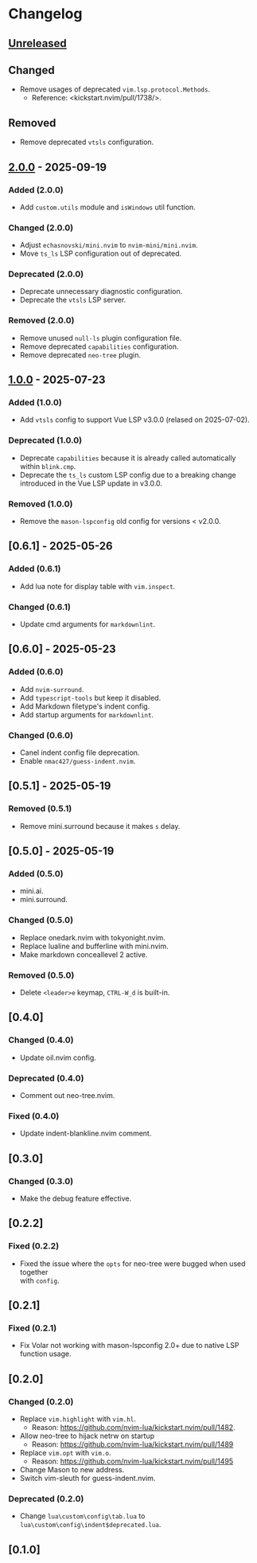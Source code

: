 # Changelog

## [Unreleased]

## Changed

- Remove usages of deprecated `vim.lsp.protocol.Methods`.
  - Reference: <kickstart.nvim/pull/1738/>.

## Removed

- Remove deprecated `vtsls` configuration.

## [2.0.0] - 2025-09-19

### Added (2.0.0)

- Add `custom.utils` module and `isWindows` util function.

### Changed (2.0.0)

- Adjust `echasnovski/mini.nvim` to `nvim-mini/mini.nvim`.
- Move `ts_ls` LSP configuration out of deprecated.

### Deprecated (2.0.0)

- Deprecate unnecessary diagnostic configuration.
- Deprecate the `vtsls` LSP server.

### Removed (2.0.0)

- Remove unused `null-ls` plugin configuration file.
- Remove deprecated `capabilities` configuration.
- Remove deprecated `neo-tree` plugin.

## [1.0.0] - 2025-07-23

### Added (1.0.0)

- Add `vtsls` config to support Vue LSP v3.0.0 (relased on 2025-07-02).

### Deprecated (1.0.0)

- Deprecate `capabilities` because it is already called automatically  
  within `blink.cmp`.
- Deprecate the `ts_ls` custom LSP config due to a breaking change  
  introduced in the Vue LSP update in v3.0.0.

### Removed (1.0.0)

- Remove the `mason-lspconfig` old config for versions < v2.0.0.

## [0.6.1] - 2025-05-26

### Added (0.6.1)

- Add lua note for display table with `vim.inspect`.

### Changed (0.6.1)

- Update cmd arguments for `markdownlint`.

## [0.6.0] - 2025-05-23

### Added (0.6.0)

- Add `nvim-surround`.
- Add `typescript-tools` but keep it disabled.
- Add Markdown filetype's indent config.
- Add startup arguments for `markdownlint`.

### Changed (0.6.0)

- Canel indent config file deprecation.
- Enable `nmac427/guess-indent.nvim`.

## [0.5.1] - 2025-05-19

### Removed (0.5.1)

- Remove mini.surround because it makes `s` delay.

## [0.5.0] - 2025-05-19

### Added (0.5.0)

- mini.ai.
- mini.surround.

### Changed (0.5.0)

- Replace onedark.nvim with tokyonight.nvim.
- Replace lualine and bufferline with mini.nvim.
- Make markdown conceallevel 2 active.

### Removed (0.5.0)

- Delete `<leader>e` keymap, `CTRL-W_d` is built-in.

## [0.4.0]

### Changed (0.4.0)

- Update oil.nvim config.

### Deprecated (0.4.0)

- Comment out neo-tree.nvim.

### Fixed (0.4.0)

- Update indent-blankline.nvim comment.

## [0.3.0]

### Changed (0.3.0)

- Make the debug feature effective.

## [0.2.2]

### Fixed (0.2.2)

- Fixed the issue where the `opts` for neo-tree were bugged when used together  
  with `config`.

## [0.2.1]

### Fixed (0.2.1)

- Fix Volar not working with mason-lspconfig 2.0+ due to native LSP function usage.

## [0.2.0]

### Changed (0.2.0)

- Replace `vim.highlight` with `vim.hl`.
  - Reason: <https://github.com/nvim-lua/kickstart.nvim/pull/1482>.
- Allow neo-tree to hijack netrw on startup
  - Reason: <https://github.com/nvim-lua/kickstart.nvim/pull/1489>
- Replace `vim.opt` with `vim.o`.
  - Reason: <https://github.com/nvim-lua/kickstart.nvim/pull/1495>
- Change Mason to new address.
- Switch vim-sleuth for guess-indent.nvim.

### Deprecated (0.2.0)

- Change `lua\custom\config\tab.lua` to `lua\custom\config\indent$deprecated.lua`.

## [0.1.0]

[Unreleased]: https://github.com/SetsuikiHyoryu/nvim-windows/compare/v2.0.0...main
[2.0.0]: https://github.com/SetsuikiHyoryu/nvim-windows/compare/v1.0.0...v2.0.0
[1.0.0]: https://github.com/SetsuikiHyoryu/nvim-windows/releases/tag/v1.0.0
